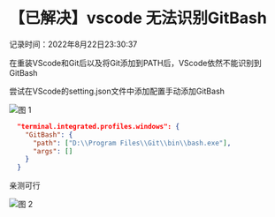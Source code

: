 # 【已解决】vscode 无法识别GitBash

记录时间：2022年8月22日23:30:37

在重装VScode和Git后以及将Git添加到PATH后，VScode依然不能识别到GitBash

尝试在VScode的setting.json文件中添加配置手动添加GitBash

![图 1](https://cdn.jsdelivr.net/gh/LoststarsJL/MyImage/markdown-image/vscode%E6%97%A0%E6%B3%95%E8%AF%86%E5%88%ABGitBash-2022-08-22-23-25-07.png)  

```json
  "terminal.integrated.profiles.windows": {
    "GitBash": {
      "path": ["D:\\Program Files\\Git\\bin\\bash.exe"],
      "args": []
    }
  }
```

亲测可行

![图 2](https://cdn.jsdelivr.net/gh/LoststarsJL/MyImage/markdown-image/vscode%E6%97%A0%E6%B3%95%E8%AF%86%E5%88%ABGitBash-2022-08-22-23-27-50.png)  

